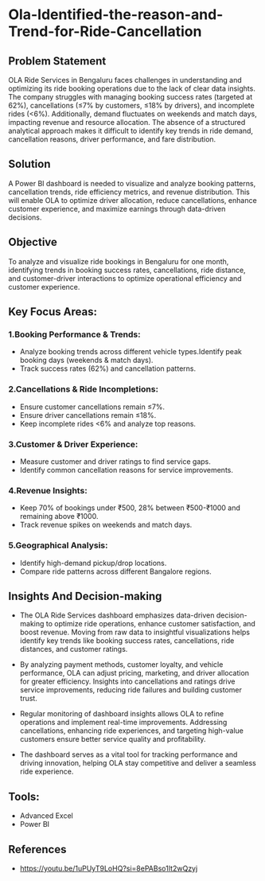 # Ola-Identified-the-reason-and-Trend-for-Ride-Cancellation
## Problem Statement
OLA Ride Services in Bengaluru faces challenges in understanding and optimizing its ride booking operations due to the lack of clear data insights. The company struggles with managing booking success rates (targeted at 62%), cancellations (≤7% by customers, ≤18% by drivers), and incomplete rides (<6%). Additionally, demand fluctuates on weekends and match days, impacting revenue and resource allocation. The absence of a structured analytical approach makes it difficult to identify key trends in ride demand, cancellation reasons, driver performance, and fare distribution.
## Solution
A Power BI dashboard is needed to visualize and analyze booking patterns, cancellation trends, ride efficiency metrics, and revenue distribution. This will enable OLA to optimize driver allocation, reduce cancellations, enhance customer experience, and maximize earnings through data-driven decisions.
## Objective
To analyze and visualize ride bookings in Bengaluru for one month, identifying trends in booking success rates, cancellations, ride distance, and customer-driver interactions to optimize operational efficiency and customer experience.

## Key Focus Areas:
### 1.Booking Performance & Trends:

* Analyze booking trends across different vehicle types.Identify peak booking days (weekends & match days).
* Track success rates (62%) and cancellation patterns.

### 2.Cancellations & Ride Incompletions:

* Ensure customer cancellations remain ≤7%.
* Ensure driver cancellations remain ≤18%.
* Keep incomplete rides <6% and analyze top reasons.

### 3.Customer & Driver Experience:

* Measure customer and driver ratings to find service gaps.
* Identify common cancellation reasons for service improvements.

### 4.Revenue Insights:

* Keep 70% of bookings under ₹500, 28% between ₹500-₹1000 and remaining above ₹1000.
* Track revenue spikes on weekends and match days.

### 5.Geographical Analysis:

* Identify high-demand pickup/drop locations.
* Compare ride patterns across different Bangalore regions.
## Insights And Decision-making
* The OLA Ride Services dashboard emphasizes data-driven decision-making to optimize ride operations, enhance customer satisfaction, and boost revenue. Moving from raw data to insightful visualizations helps identify key trends like booking success rates, cancellations, ride distances, and customer ratings. 
* By analyzing payment methods, customer loyalty, and vehicle performance, OLA can adjust pricing, marketing, and driver allocation for greater efficiency. Insights into cancellations and ratings drive service improvements, reducing ride failures and building customer trust.

* Regular monitoring of dashboard insights allows OLA to refine operations and implement real-time improvements. Addressing cancellations, enhancing ride experiences, and targeting high-value customers ensure better service quality and profitability. 
* The dashboard serves as a vital tool for tracking performance and driving innovation, helping OLA stay competitive and deliver a seamless ride experience.
## Tools:
* Advanced Excel
* Power BI
## References
* https://youtu.be/1uPUyT9LoHQ?si=8ePABso1It2wQzyj
